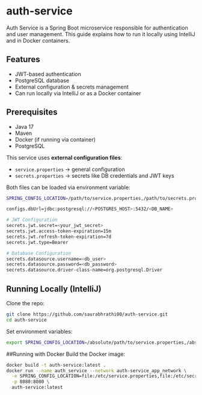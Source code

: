 # auth-service
Auth Service is a Spring Boot microservice responsible for authentication and user management. This guide explains how to run it locally using IntelliJ and in Docker containers.
## Features

- JWT-based authentication
- PostgreSQL database
- External configuration & secrets management
- Can run locally via IntelliJ or as a Docker container

## Prerequisites

- Java 17
- Maven
- Docker (if running via container)
- PostgreSQL

This service uses **external configuration files**:
- `service.properties` → general configuration
- `secrets.properties` → secrets like DB credentials and JWT keys

Both files can be loaded via environment variable:

```bash
SPRING_CONFIG_LOCATION=/path/to/service.properties,/path/to/secrets.properties

configs.dbUrl=jdbc:postgresql://<POSTGRES_HOST>:5432/<DB_NAME>

# JWT Configuration
secrets.jwt.secret=<your_jwt_secret>
secrets.jwt.access-token-expiration=15m
secrets.jwt.refresh-token-expiration=7d
secrets.jwt.type=Bearer

# Database Configuration
secrets.datasource.username=<db_user>
secrets.datasource.password=<db_password>
secrets.datasource.driver-class-name=org.postgresql.Driver
```

## Running Locally (IntelliJ)
Clone the repo:
```bash
git clone https://github.com/saurabhrathi00/auth-service.git
cd auth-service
```
Set environment variables:
```bash
export SPRING_CONFIG_LOCATION=/absolute/path/to/service.properties,/absolute/path/to/secrets.properties
```

##Running with Docker
Build the Docker image:
```bash
docker build -t auth-service:latest .
docker run --name auth_service --network auth-service_app_network \
  -e SPRING_CONFIG_LOCATION=file:/etc/service.properties,file:/etc/secrets.properties \
  -p 8080:8080 \
  auth-service:latest
```
